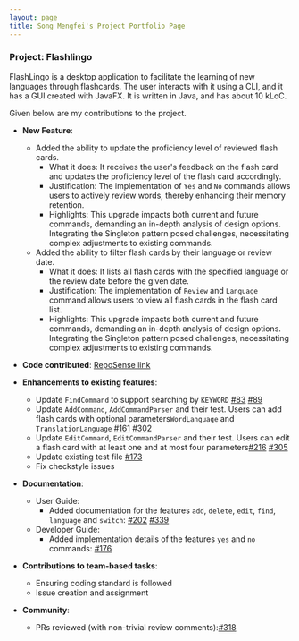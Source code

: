```yaml
---
layout: page
title: Song Mengfei's Project Portfolio Page
---
```


### Project: Flashlingo

FlashLingo is a desktop application to facilitate the learning of new languages through flashcards. The user interacts with it using a CLI, and it has a GUI created with JavaFX. It is written in Java, and has about 10 kLoC.

Given below are my contributions to the project.

* **New Feature**:
  * Added the ability to update the proficiency level of reviewed flash cards.
      * What it does: It receives the user's feedback on the flash card and updates the proficiency level of the flash card accordingly.
      * Justification: The implementation of `Yes` and `No` commands allows users to actively review words, thereby enhancing their memory retention.
      * Highlights: This upgrade impacts both current and future commands, demanding an in-depth analysis of design options. Integrating the Singleton pattern posed challenges, necessitating complex adjustments to existing commands.
  * Added the ability to filter flash cards by their language or review date.
      * What it does: It lists all flash cards with the specified language or the review date before the given date.
      * Justification: The implementation of `Review` and `Language` command allows users to view all flash cards in the flash card list.
      * Highlights: This upgrade impacts both current and future commands, demanding an in-depth analysis of design options. Integrating the Singleton pattern posed challenges, necessitating complex adjustments to existing commands.

* **Code contributed**: [RepoSense link](https://nus-cs2103-ay2324s1.github.io/tp-dashboard/?search=song-mengfei&breakdown=true)

* **Enhancements to existing features**:
    * Update `FindCommand` to support searching by `KEYWORD` [#83](https://github.com/AY2324S1-CS2103T-T11-4/tp/pull/83) [#89](https://github.com/AY2324S1-CS2103T-T11-4/tp/pull/89)
    * Update `AddCommand`, `AddCommandParser` and their test. Users can add flash cards with optional parameters`WordLanguage` and `TranslationLanguage` [#161](https://github.com/AY2324S1-CS2103T-T11-4/tp/pull/161) [#302](https://github.com/AY2324S1-CS2103T-T11-4/tp/pull/302)
    * Update `EditCommand`, `EditCommandParser` and their test. Users can edit a flash card with at least one and at most four parameters[#216](https://github.com/AY2324S1-CS2103T-T11-4/tp/pull/216) [#305](https://github.com/AY2324S1-CS2103T-T11-4/tp/pull/305)
    * Update existing test file [#173](https://github.com/AY2324S1-CS2103T-T11-4/tp/pull/173)
    * Fix checkstyle issues

* **Documentation**:
    * User Guide:
        * Added documentation for the features `add`, `delete`, `edit`, `find`, `language` and `switch`: [#202](https://github.com/AY2324S1-CS2103T-T11-4/tp/pull/202) [#339](https://github.com/AY2324S1-CS2103T-T11-4/tp/pull/339)
    * Developer Guide:
        * Added implementation details of the features `yes` and `no` commands: [#176](https://github.com/AY2324S1-CS2103T-T11-4/tp/pull/176)

* **Contributions to team-based tasks**:
    * Ensuring coding standard is followed
    * Issue creation and assignment
* **Community**:
    * PRs reviewed (with non-trivial review comments):[#318](https://github.com/AY2324S1-CS2103T-T11-4/tp/pull/318)
